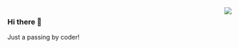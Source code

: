 <img align="right" src="https://github-readme-stats.vercel.app/api?username=helloworlde&show_icons=true&icon_color=805AD5&text_color=718096&bg_color=ffffff&hide_title=true" />

### Hi there 👋

Just a passing by coder!
